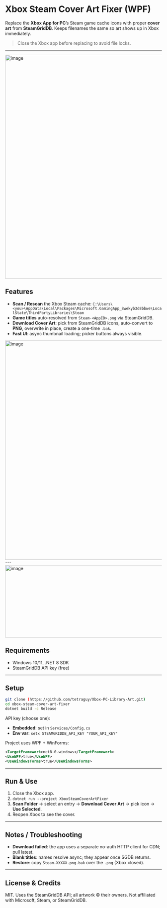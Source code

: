 # Xbox Steam Cover Art Fixer (WPF)

Replace the **Xbox App for PC**’s Steam game cache icons with proper **cover art** from **SteamGridDB**. Keeps filenames the same so art shows up in Xbox immediately.

> Close the Xbox app before replacing to avoid file locks.

---
<img width="1096" height="720" alt="image" src="https://github.com/user-attachments/assets/90a2ce57-9869-453b-951d-b0deecd7c5b4" />

## Features

* **Scan / Rescan** the Xbox Steam cache:
  `C:\Users\<you>\AppData\Local\Packages\Microsoft.GamingApp_8wekyb3d8bbwe\LocalState\ThirdPartyLibraries\Steam`
* **Game titles** auto-resolved from `Steam-<AppID>.png` via SteamGridDB.
* **Download Cover Art**: pick from SteamGridDB icons, auto-convert to **PNG**, overwrite in place, create a one-time `.bak`.
* **Fast UI**: async thumbnail loading; picker buttons always visible.

<img width="1071" height="705" alt="image" src="https://github.com/user-attachments/assets/3e6f2d76-f91a-443d-af88-fb28742e3d5c" />
---
<img width="607" height="233" alt="image" src="https://github.com/user-attachments/assets/4fb10f05-ca16-4ee9-a844-7efaf3a67e9e" />

## Requirements

* Windows 10/11, .NET 8 SDK
* SteamGridDB API key (free)

---

## Setup

```bash
git clone (https://github.com/tetraguy/Xbox-PC-Library-Art.git)
cd xbox-steam-cover-art-fixer
dotnet build -c Release
```

API key (choose one):

* **Embedded**: set in `Services/Config.cs`
* **Env var**: `setx STEAMGRIDDB_API_KEY "YOUR_API_KEY"`

Project uses WPF + WinForms:

```xml
<TargetFramework>net8.0-windows</TargetFramework>
<UseWPF>true</UseWPF>
<UseWindowsForms>true</UseWindowsForms>
```

---

## Run & Use

1. Close the Xbox app.
2. `dotnet run --project XboxSteamCoverArtFixer`
3. **Scan Folder** → select an entry → **Download Cover Art** → pick icon → **Use Selected**.
4. Reopen Xbox to see the cover.

---

## Notes / Troubleshooting

* **Download failed**: the app uses a separate no-auth HTTP client for CDN; pull latest.
* **Blank titles**: names resolve async; they appear once SGDB returns.
* **Restore**: copy `Steam-XXXXX.png.bak` over the `.png` (Xbox closed).

---

## License & Credits

MIT. Uses the SteamGridDB API; all artwork © their owners. Not affiliated with Microsoft, Steam, or SteamGridDB.
